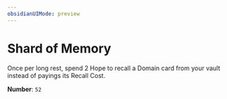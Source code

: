 ```yaml
---
obsidianUIMode: preview
---
```

# Shard of Memory

Once per long rest, spend 2 Hope to recall a Domain card from your vault instead of payings its Recall Cost.

**Number**: `52`
